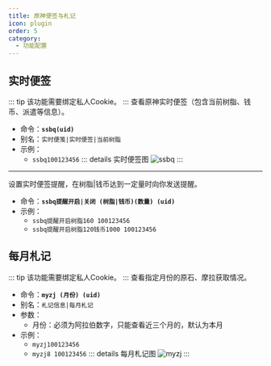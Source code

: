 ```yaml
---
title: 原神便签与札记
icon: plugin
order: 5
category:
  - 功能配置
---
```


## 实时便签
::: tip
该功能需要绑定私人Cookie。
:::
查看原神实时便签（包含当前树脂、钱币、派遣等信息）。
- 命令：**`ssbq(uid)`**
- 别名：`实时便笺|实时便签|当前树脂`
- 示例：
  - `ssbq100123456`
::: details 实时便签图
![ssbq](https://static.cherishmoon.fun/LittlePaimon/readme/ssbq.jpg)
:::
---
设置实时便签提醒，在树脂|钱币达到一定量时向你发送提醒。
- 命令：**`ssbq提醒开启|关闭 (树脂|钱币)(数量) (uid)`**
- 示例：
  - `ssbq提醒开启树脂160 100123456`
  - `ssbq提醒开启树脂120钱币1000 100123456`

## 每月札记
::: tip
该功能需要绑定私人Cookie。
:::
查看指定月份的原石、摩拉获取情况。
- 命令：**`myzj (月份) (uid)`**
- 别名：`札记信息|每月札记`
- 参数：
  - 月份：必须为阿拉伯数字，只能查看近三个月的，默认为本月
- 示例：
  - `myzj100123456`
  - `myzj8 100123456`
::: details 每月札记图
![myzj](https://static.cherishmoon.fun/LittlePaimon/readme/myzj.jpg)
:::
